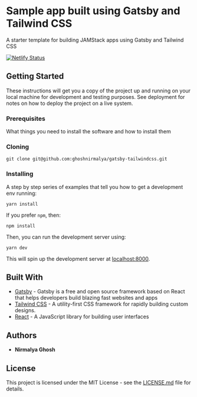 # Sample app built using Gatsby and Tailwind CSS

A starter template for building JAMStack apps using Gatsby and Tailwind CSS

[![Netlify Status](https://api.netlify.com/api/v1/badges/43375424-7999-4b59-a0e5-6ba9194a94af/deploy-status)](https://app.netlify.com/sites/gatsby-tailwindcss/deploys)

## Getting Started

These instructions will get you a copy of the project up and running on your local machine for development and testing purposes. See deployment for notes on how to deploy the project on a live system.

### Prerequisites

What things you need to install the software and how to install them

### Cloning

```
git clone git@github.com:ghoshnirmalya/gatsby-tailwindcss.git
```

### Installing

A step by step series of examples that tell you how to get a development env running:

```
yarn install
```

If you prefer `npm`, then:

```
npm install
```

Then, you can run the development server using:

```
yarn dev
```

This will spin up the development server at [localhost:8000](http://localhost:8000/).

## Built With

- [Gatsby](https://www.gatsbyjs.org/) - Gatsby is a free and open source framework based on React that helps developers build blazing fast websites and apps
- [Tailwind CSS](https://tailwindcss.com/) - A utility-first CSS framework for
  rapidly building custom designs.
- [React](https://reactjs.org/) - A JavaScript library for building user interfaces

## Authors

- **Nirmalya Ghosh**

## License

This project is licensed under the MIT License - see the [LICENSE.md](LICENSE.md) file for details.

